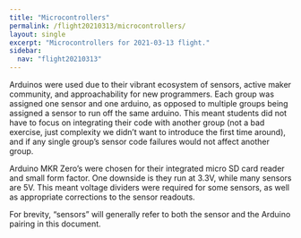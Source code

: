 ```yaml
---
title: "Microcontrollers"
permalink: /flight20210313/microcontrollers/
layout: single
excerpt: "Microcontrollers for 2021-03-13 flight."
sidebar:
  nav: "flight20210313"
---
```


Arduinos were used due to their vibrant ecosystem of sensors, active maker community, and approachability for new programmers. Each group was assigned one sensor and one arduino, as opposed to multiple groups being assigned a sensor to run off the same arduino. This meant students did not have to focus on integrating their code with another group (not a bad exercise, just complexity we didn’t want to introduce the first time around), and if any single group’s sensor code failures would not affect another group.

Arduino MKR Zero’s were chosen for their integrated micro SD card reader and small form factor. One downside is they run at 3.3V, while many sensors are 5V. This meant voltage dividers were required for some sensors, as well as appropriate corrections to the sensor readouts.

For brevity, “sensors” will generally refer to both the sensor and the Arduino pairing in this document.
